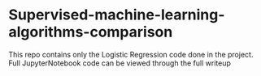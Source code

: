 # Supervised-machine-learning-algorithms-comparison
This repo contains only the Logistic Regression code done in the project. Full JupyterNotebook code can be viewed through the full writeup
